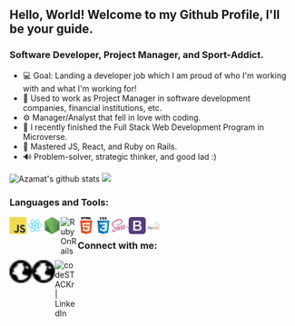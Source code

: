 ## Hello, World! Welcome to my Github Profile, I'll be your guide.

### Software Developer, Project Manager, and Sport-Addict.
- 💻 Goal: Landing a developer job which I am proud of who I'm working with and what I'm working for!
- 👔 Used to work as Project Manager in software development companies, financial institutions, etc.
- ⚙️ Manager/Analyst that fell in love with coding.
- 🔭 I recently finished the Full Stack Web Development Program in Microverse.
- 🌱 Mastered JS, React, and Ruby on Rails.
- 🔊 Problem-solver, strategic thinker, and good lad :)

![Azamat's github stats](https://github-readme-stats.vercel.app/api?username=bettercallazamat&show_icons=true&theme=radical)
<img src="https://github-readme-stats.vercel.app/api/top-langs/?username=bettercallazamat&layout=compact&theme=radical" />

### Languages and Tools:

<img align="left" alt="JavaScript" width="30px" src="https://raw.githubusercontent.com/github/explore/80688e429a7d4ef2fca1e82350fe8e3517d3494d/topics/javascript/javascript.png" />
<img align="left" alt="React" width="30px" src="https://raw.githubusercontent.com/github/explore/80688e429a7d4ef2fca1e82350fe8e3517d3494d/topics/react/react.png" />
<img align="left" alt="Node.js" width="30px" src="https://raw.githubusercontent.com/github/explore/80688e429a7d4ef2fca1e82350fe8e3517d3494d/topics/nodejs/nodejs.png" />
<img align="left" alt="RubyOnRails" width="30px" src="https://avatars.githubusercontent.com/u/4223" />
<img align="left" alt="HTML5" width="30px" src="https://raw.githubusercontent.com/github/explore/80688e429a7d4ef2fca1e82350fe8e3517d3494d/topics/html/html.png" />
<img align="left" alt="CSS3" width="30px" src="https://raw.githubusercontent.com/github/explore/80688e429a7d4ef2fca1e82350fe8e3517d3494d/topics/css/css.png" />
<img align="left" alt="Sass" width="30px" src="https://raw.githubusercontent.com/github/explore/80688e429a7d4ef2fca1e82350fe8e3517d3494d/topics/sass/sass.png" /><img align="left" alt="Bootstrap" width="30px" src="https://raw.githubusercontent.com/github/explore/80688e429a7d4ef2fca1e82350fe8e3517d3494d/topics/bootstrap/bootstrap.png" />
<img align="left" alt="MySQL" width="30px" src="https://raw.githubusercontent.com/github/explore/80688e429a7d4ef2fca1e82350fe8e3517d3494d/topics/mysql/mysql.png" />
<br/>

### Connect with me:
[<img align="left" alt="codeSTACKr.com" width="40px" src="https://raw.githubusercontent.com/iconic/open-iconic/master/svg/globe.svg"/>](https://bettercallazamat.github.io/portfolio/)
[<img align="left" alt="codeSTACKr.com" width="40px" color="white" src="https://raw.githubusercontent.com/iconic/open-iconic/master/svg/globe.svg"/>](https://bettercallazamat.github.io/portfolio/)
[<img align="left" alt="codeSTACKr | LinkedIn" width="40px" src="https://cdn.jsdelivr.net/npm/simple-icons@v3/icons/linkedin.svg" />](https://www.linkedin.com/in/azamat-nuriddinov/)
<br/>
